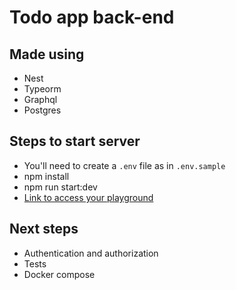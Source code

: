 # Todo app back-end

## Made using

- Nest
- Typeorm
- Graphql
- Postgres

## Steps to start server

- You'll need to create a `.env` file as in `.env.sample`
- npm install
- npm run start:dev
- [Link to access your playground](http://localhost:3000/graphql)

## Next steps

- Authentication and authorization
- Tests
- Docker compose

